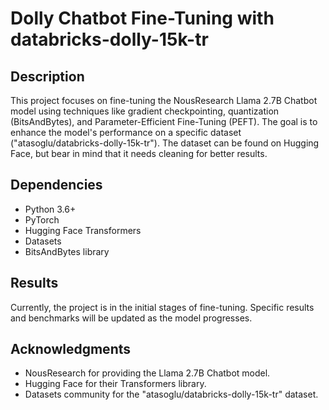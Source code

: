 # Dolly Chatbot Fine-Tuning with databricks-dolly-15k-tr 

## Description

This project focuses on fine-tuning the NousResearch Llama 2.7B Chatbot model using techniques like gradient checkpointing, quantization (BitsAndBytes), and Parameter-Efficient Fine-Tuning (PEFT). The goal is to enhance the model's performance on a specific dataset ("atasoglu/databricks-dolly-15k-tr"). The dataset can be found on Hugging Face, but bear in mind that it needs cleaning for better results.

## Dependencies

- Python 3.6+
- PyTorch
- Hugging Face Transformers
- Datasets
- BitsAndBytes library

## Results

Currently, the project is in the initial stages of fine-tuning. Specific results and benchmarks will be updated as the model progresses.

## Acknowledgments

- NousResearch for providing the Llama 2.7B Chatbot model.
- Hugging Face for their Transformers library.
- Datasets community for the "atasoglu/databricks-dolly-15k-tr" dataset.
